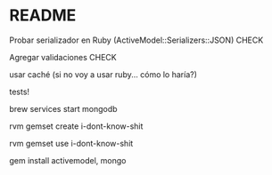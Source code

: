 # README

Probar serializador en Ruby (ActiveModel::Serializers::JSON) CHECK

Agregar validaciones CHECK

usar caché (si no voy a usar ruby... cómo lo haría?)

tests!


brew services start mongodb

rvm gemset create i-dont-know-shit

rvm gemset use i-dont-know-shit

gem install activemodel, mongo